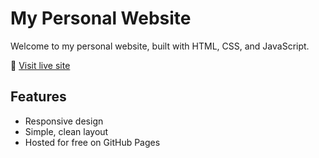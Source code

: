 # My Personal Website

Welcome to my personal website, built with HTML, CSS, and JavaScript.

🔗 [Visit live site](https://stefanoss98.github.io/personal-site)

## Features
- Responsive design
- Simple, clean layout
- Hosted for free on GitHub Pages

